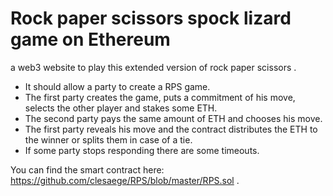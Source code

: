 # Rock paper scissors spock lizard game on Ethereum

a web3 website to play this extended version of rock paper scissors .

- It should allow a party to create a RPS game.
- The first party creates the game, puts a commitment of his move, selects the other player and stakes some ETH.
- The second party pays the same amount of ETH and chooses his move.
- The first party reveals his move and the contract distributes the ETH to the winner or splits them in case of a tie.
- If some party stops responding there are some timeouts.

You can find the smart contract here: https://github.com/clesaege/RPS/blob/master/RPS.sol .
